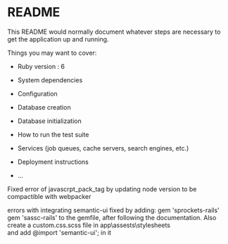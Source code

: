 # README

This README would normally document whatever steps are necessary to get the
application up and running.

Things you may want to cover:

* Ruby version : 6 

* System dependencies

* Configuration

* Database creation

* Database initialization

* How to run the test suite

* Services (job queues, cache servers, search engines, etc.)

* Deployment instructions

* ...

Fixed error of javascrpt_pack_tag by updating node version to be compactible with webpacker

errors with integrating semantic-ui fixed by adding:
gem 'sprockets-rails'
gem 'sassc-rails'
to the gemfile, after following the documentation.
Also create a custom.css.scss file in app\assests\stylesheets\
and add @import 'semantic-ui'; in it

